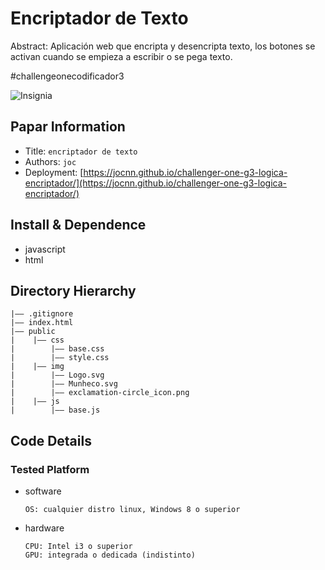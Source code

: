 Encriptador de Texto
===
Abstract: Aplicación web que encripta y desencripta texto, 
los botones se activan cuando se empieza a escribir o se pega texto.

#challengeonecodificador3

![Insignia](https://github.com/jocnn/cms_files_10224_1671210503Prancheta_3.png)

## Papar Information
- Title:  `encriptador de texto`
- Authors:  `joc`
- Deployment: [https://jocnn.github.io/challenger-one-g3-logica-encriptador/](https://jocnn.github.io/challenger-one-g3-logica-encriptador/)

## Install & Dependence
- javascript
- html

## Directory Hierarchy
```
|—— .gitignore
|—— index.html
|—— public
|    |—— css
|        |—— base.css
|        |—— style.css
|    |—— img
|        |—— Logo.svg
|        |—— Munheco.svg
|        |—— exclamation-circle_icon.png
|    |—— js
|        |—— base.js
```
## Code Details
### Tested Platform
- software
  ```
  OS: cualquier distro linux, Windows 8 o superior
  ```
- hardware
  ```
  CPU: Intel i3 o superior
  GPU: integrada o dedicada (indistinto)
  ```
